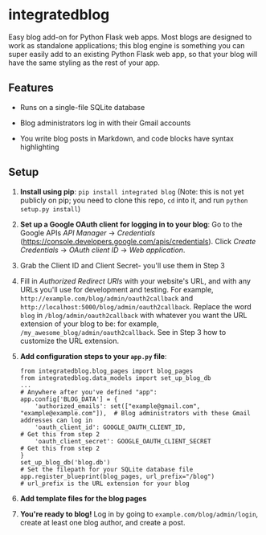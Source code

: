 # integratedblog
Easy blog add-on for Python Flask web apps.  Most blogs are designed to work as standalone applications; this blog engine is something you can super easily add to an existing Python Flask web app, so that your blog will have the same styling as the rest of your app.

## Features

* Runs on a single-file SQLite database

* Blog administrators log in with their Gmail accounts

* You write blog posts in Markdown, and code blocks have syntax highlighting

## Setup

1. **Install using pip**: `pip install integrated blog`  (Note: this is not yet publicly on pip; you need to clone this repo, `cd` into it, and run `python setup.py install`)

2. **Set up a Google OAuth client for logging in to your blog**: Go to the Google APIs _API Manager_ -> _Credentials_ (https://console.developers.google.com/apis/credentials).  Click _Create Credentials_ -> _OAuth client ID_ -> _Web application_.

  1. Grab the Client ID and Client Secret- you'll use them in Step 3
  
  2. Fill in _Authorized Redirect URIs_ with your website's URL, and with any URLs you'll use for development and testing.  For example, `http://example.com/blog/admin/oauth2callback` and `http://localhost:5000/blog/admin/oauth2callback`.  Replace the word `blog` in `/blog/admin/oauth2callback` with whatever you want the URL extension of your blog to be: for example, `/my_awesome_blog/admin/oauth2callback`.  See in Step 3 how to customize the URL extension.

3. **Add configuration steps to your `app.py` file**:

    ```
    from integratedblog.blog_pages import blog_pages
    from integratedblog.data_models import set_up_blog_db
    ...
    # Anywhere after you've defined "app":
    app.config['BLOG_DATA'] = {
        'authorized_emails': set(["example@gmail.com", "example@example.com"]),  # Blog administrators with these Gmail addresses can log in
        'oauth_client_id': GOOGLE_OAUTH_CLIENT_ID,                               # Get this from step 2
        'oauth_client_secret': GOOGLE_OAUTH_CLIENT_SECRET                        # Get this from step 2
    }
    set_up_blog_db('blog.db')                                                    # Set the filepath for your SQLite database file
    app.register_blueprint(blog_pages, url_prefix="/blog")                       # url_prefix is the URL extension for your blog
    ```

4. **Add template files for the blog pages**

5. **You're ready to blog!** Log in by going to `example.com/blog/admin/login`, create at least one blog author, and create a post.
